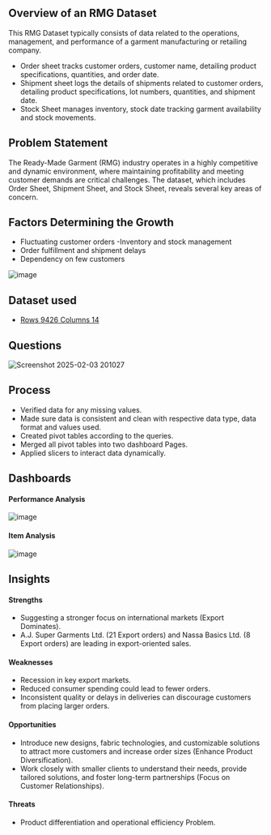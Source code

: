 
## Overview of an RMG Dataset 
This RMG Dataset typically consists of data related to the operations, management, and performance of a garment manufacturing or retailing company. 
- Order sheet tracks customer orders, customer name, detailing product specifications, quantities, and order date.
- Shipment sheet logs the details of shipments related to customer orders, detailing product specifications, lot numbers, quantities, and shipment date.
- Stock Sheet manages inventory, stock date tracking garment availability and stock movements.

## Problem Statement
The Ready-Made Garment (RMG) industry operates in a highly competitive and dynamic environment, where maintaining profitability and meeting customer demands are critical challenges. The dataset, which includes Order Sheet, Shipment Sheet, and Stock Sheet, reveals several key areas of concern.
## Factors Determining the Growth
- Fluctuating customer orders
-Inventory and stock management
- Order fulfillment and shipment delays
- Dependency on few customers

![image](https://github.com/user-attachments/assets/def98e34-e535-4625-802c-e2bbdf357a84)


## Dataset used
- <a href= "![Dataset](https://github.com/user-attachments/assets/3d8dee6b-fb3f-43d7-ab1e-7edd6e893126)"> Rows 9426 Columns 14 </a>
 
## Questions
![Screenshot 2025-02-03 201027](https://github.com/user-attachments/assets/9d8576f0-a0d9-492b-b932-f5ad30e3e2d1)

## Process
- Verified data for any missing values.
- Made sure data is consistent and clean with respective data type, data format and values used.
- Created pivot tables according to the queries.
- Merged all pivot tables into two dashboard Pages.
- Applied slicers to interact data dynamically.  

## Dashboards 
  #### Performance Analysis
  ![image](https://github.com/user-attachments/assets/afe669cf-8455-42d4-a1c5-9925ed1c58ef)

  #### Item Analysis
  ![image](https://github.com/user-attachments/assets/96c67cb7-65e3-4431-904d-9efab22b08af)

## Insights

#### Strengths
- Suggesting a stronger focus on international markets (Export Dominates).
- A.J. Super Garments Ltd. (21 Export orders) and Nassa Basics Ltd. (8 Export orders) are leading in export-oriented sales.
#### Weaknesses
- Recession in key export markets.
- Reduced consumer spending could lead to fewer orders. 
- Inconsistent quality or delays in deliveries can discourage customers from placing larger orders. 
#### Opportunities
- Introduce new designs, fabric technologies, and customizable solutions to attract more customers and increase order sizes (Enhance Product Diversification). 
- Work closely with smaller clients to understand their needs, provide tailored solutions, and foster long-term partnerships (Focus on Customer Relationships).

#### Threats
- Product differentiation and operational efficiency Problem.

